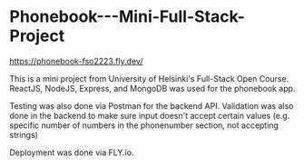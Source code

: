 # Phonebook---Mini-Full-Stack-Project
https://phonebook-fso2223.fly.dev/

This is a mini project from University of Helsinki's Full-Stack Open Course.
ReactJS, NodeJS, Express, and MongoDB was used for the phonebook app.

Testing was also done via Postman for the backend API. Validation was also done in the backend
to make sure input doesn't accept certain values (e.g. specific number of numbers in the phonenumber section, not accepting strings)

Deployment was done via FLY.io.

